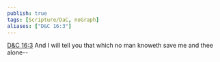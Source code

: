 ```yaml
---
publish: true
tags: [Scripture/DaC, noGraph]
aliases: ["D&C 16:3"]
---
```

[D&C 16:3](https://churchofjesuschrist.org/study/scriptures/dc-testament/dc/16?lang=eng&id=p3#p3) And I will tell you that which no man knoweth save me and thee alone--

